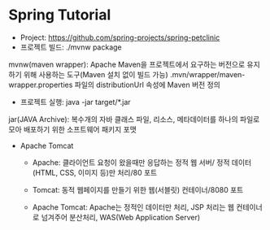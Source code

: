 # Spring Tutorial

- Project: https://github.com/spring-projects/spring-petclinic
- 프로젝트 빌드: ./mvnw package

mvnw(maven wrapper): Apache Maven을 프로젝트에서 요구하는 버전으로 유지하기 위해 사용하는 도구(Maven 설치 없이 빌드 가능)
.mvn/wrapper/maven-wrapper.properties 파일의 distributionUrl 속성에 Maven 버전 정의
- 프로젝트 실행: java -jar target/*.jar

jar(JAVA Archive): 복수개의 자바 클래스 파일, 리소스, 메타데이터를 하나의 파일로 모아 배포하기 위한 소프트웨어 패키지 포맷
- Apache Tomcat

  * Apache: 클라이언트 요청이 왔을때만 응답하는 정적 웹 서버/ 정적 데이터(HTML, CSS, 이미지 등)만 처리/80 포트

  * Tomcat: 동적 웹페이지를 만들기 위한 웹(서블릿) 컨테이너/8080 포트

  * Apache Tomcat: Apache는 정적인 데이터만 처리, JSP 처리는 웹 컨테이너로 넘겨주어 분산처리, WAS(Web Application Server)
